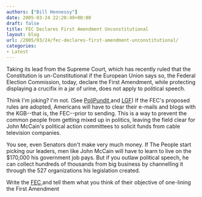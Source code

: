 ```yaml
---
authors: ["Bill Hennessy"]
date: 2005-03-24 22:20:49+00:00
draft: false
title: FEC Declares First Amendment Unconstitutional
layout: blog
url: /2005/03/24/fec-declares-first-amendment-unconstitutional/
categories:
- Latest
---
```


Taking its lead from the Supreme Court, which has recently ruled that the Constitution is un-Constitutional if the European Union says so, the Federal Election Commission, today, declare the First Amendment, while protecting displaying a crucifix in a jar of urine, does not apply to political speech.

Think I'm joking?  I'm not.  (See [PoliPundit ](polipundit.com/index.php?p=6945)and [LGF](littlegreenfootballs.com/weblog/?entry=15184_Proposed_FEC_Rules_for_Internet_Speech&only=yes))  If the FEC's proposed rules are adopted, Americans will have to clear their e-mails and blogs with the KGB--that is, the FEC--prior to sending.  This is a way to prevent the common people from getting mixed up in politics, leaving the field clear for John McCain's political action committees to solicit funds from cable television companies.

You see, even Senators don't make very much money.  If The People start picking our leaders, men like John McCain will have to learn to live on the $170,000 his government job pays.  But if you outlaw political speech, he can collect hundreds of thousands from big business by channelling it through the 527 organizations his legislation created.

Write the [FEC ](mailto:internet@fec.gov)and tell them what you think of their objective of one-lining the First Amendment

